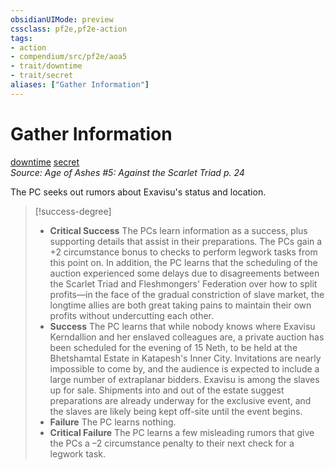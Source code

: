 ```yaml
---
obsidianUIMode: preview
cssclass: pf2e,pf2e-action
tags:
- action
- compendium/src/pf2e/aoa5
- trait/downtime
- trait/secret
aliases: ["Gather Information"]
---
```

# Gather Information
[downtime](rules/traits/downtime.md)  [secret](rules/traits/secret.md)  
*Source: Age of Ashes #5: Against the Scarlet Triad p. 24*  


The PC seeks out rumors about Exavisu's status and location.

> [!success-degree] 
> - **Critical Success** The PCs learn information as a success, plus supporting details that assist in their preparations. The PCs gain a +2 circumstance bonus to checks to perform legwork tasks from this point on. In addition, the PC learns that the scheduling of the auction experienced some delays due to disagreements between the Scarlet Triad and Fleshmongers' Federation over how to split profits—in the face of the gradual constriction of slave market, the longtime allies are both great taking pains to maintain their own profits without undercutting each other.
> - **Success** The PC learns that while nobody knows where Exavisu Kerndallion and her enslaved colleagues are, a private auction has been scheduled for the evening of 15 Neth, to be held at the Bhetshamtal Estate in Katapesh's Inner City. Invitations are nearly impossible to come by, and the audience is expected to include a large number of extraplanar bidders. Exavisu is among the slaves up for sale. Shipments into and out of the estate suggest preparations are already underway for the exclusive event, and the slaves are likely being kept off-site until the event begins.
> - **Failure** The PC learns nothing.
> - **Critical Failure** The PC learns a few misleading rumors that give the PCs a –2 circumstance penalty to their next check for a legwork task.